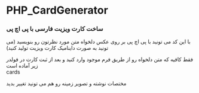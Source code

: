 # PHP_CardGenerator

<h3>ساخت کارت ویزیت فارسی با پی اچ پی</h3>
با این کد می تونید با پی اچ پی بر روی عکس دلخواه متن مورد نظرتون رو بنویسید (می تونید به صورت داینامیک کارت 
ویزیت تولید کنید)
<br>

<p style="direction=rtl;"> 
فقط کافیه که متن دلخواه رو از طریق فرم موجود وارد کنید و بعد از ثبت کارت در فولدر زیر آماده است 
<br> cards <br>

مختصات نوشته و تصویر زمینه رو هم می تونید تغییر بدید
